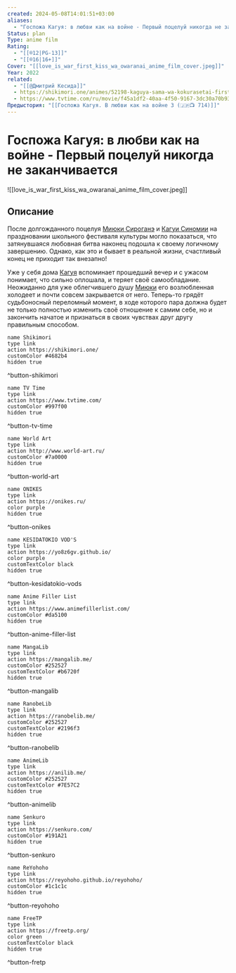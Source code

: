 ```yaml
---
created: 2024-05-08T14:01:51+03:00
aliases:
  - "Госпожа Кагуя: в любви как на войне - Первый поцелуй никогда не заканчивается"
Status: plan
Type: anime film
Rating:
  - "[[®️12|PG-13]]"
  - "[[®️16|16+]]"
Cover: "[[love_is_war_first_kiss_wa_owaranai_anime_film_cover.jpeg]]"
Year: 2022
related:
  - "[[@Дмитрий Кесида]]"
  - https://shikimori.one/animes/52198-kaguya-sama-wa-kokurasetai-first-kiss-wa-owaranai
  - https://www.tvtime.com/ru/movie/f45a1df2-40aa-4f50-9167-3dc30a70b93d
Предыстория: "[[Госпожа Кагуя. В любви как на войне 3 (🇯🇵📺 714)]]"
---
```


# Госпожа Кагуя: в любви как на войне - Первый поцелуй никогда не заканчивается

![[love_is_war_first_kiss_wa_owaranai_anime_film_cover.jpeg]]


## Описание

После долгожданного поцелуя [Миюки Сироганэ](https://shikimori.one/characters/136685-miyuki-shirogane) и [Кагуи Синомии](https://shikimori.one/characters/136359-kaguya-shinomiya) на праздновании школьного фестиваля культуры могло показаться, что затянувшаяся любовная битва наконец подошла к своему логичному завершению. Однако, как это и бывает в реальной жизни, счастливый конец не приходит так внезапно!

Уже у себя дома [Кагуя](https://shikimori.one/characters/136359-kaguya-shinomiya) вспоминает прошедший вечер и с ужасом понимает, что сильно оплошала, и теряет своё самообладание. Неожиданно для уже облегчившего душу [Миюки](https://shikimori.one/characters/136685-miyuki-shirogane) его возлюбленная холодеет и почти совсем закрывается от него. Теперь-то грядёт судьбоносный переломный момент, в ходе которого пара должна будет не только полностью изменить своё отношение к самим себе, но и закончить начатое и признаться в своих чувствах друг другу правильным способом.


```button
name Shikimori
type link
action https://shikimori.one/
customColor #4682b4
hidden true
```
^button-shikimori

```button
name TV Time
type link
action https://www.tvtime.com/
customColor #997f00
hidden true
```
^button-tv-time

```button
name World Art
type link
action http://www.world-art.ru/
customColor #7a0000
hidden true
```
^button-world-art

```button
name ONIKES
type link
action https://onikes.ru/
color purple
hidden true
```
^button-onikes

```button
name KESIDATOKIO VOD'S
type link
action https://yo8z6gv.github.io/
color purple
customTextColor black
hidden true
```
^button-kesidatokio-vods

```button
name Anime Filler List
type link
action https://www.animefillerlist.com/
customColor #da5100
hidden true
```
^button-anime-filler-list

```button
name MangaLib
type link
action https://mangalib.me/
customColor #252527
customTextColor #b6720f
hidden true
```
^button-mangalib

```button
name RanobeLib
type link
action https://ranobelib.me/
customColor #252527
customTextColor #2196f3
hidden true
```
^button-ranobelib

```button
name AnimeLib
type link
action https://anilib.me/
customColor #252527
customTextColor #7E57C2
hidden true
```
^button-animelib

```button
name Senkuro
type link
action https://senkuro.com/
customColor #191A21
hidden true
```
^button-senkuro

```button
name ReYohoho
type link
action https://reyohoho.github.io/reyohoho/
customColor #1c1c1c
hidden true
```
^button-reyohoho

```button
name FreeTP
type link
action https://freetp.org/
color green
customTextColor black
hidden true
```
^button-fretp
